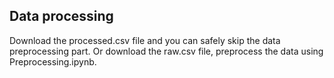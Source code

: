 ## Data processing

Download the processed.csv file and you can safely skip the data preprocessing part. Or download the raw.csv file, preprocess the data using Preprocessing.ipynb.